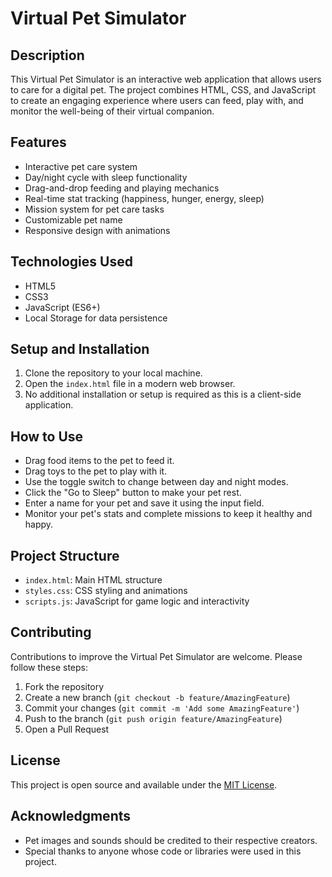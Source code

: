  # Virtual Pet Simulator

## Description
This Virtual Pet Simulator is an interactive web application that allows users to care for a digital pet. The project combines HTML, CSS, and JavaScript to create an engaging experience where users can feed, play with, and monitor the well-being of their virtual companion.

## Features
- Interactive pet care system
- Day/night cycle with sleep functionality
- Drag-and-drop feeding and playing mechanics
- Real-time stat tracking (happiness, hunger, energy, sleep)
- Mission system for pet care tasks
- Customizable pet name
- Responsive design with animations

## Technologies Used
- HTML5
- CSS3
- JavaScript (ES6+)
- Local Storage for data persistence

## Setup and Installation
1. Clone the repository to your local machine.
2. Open the `index.html` file in a modern web browser.
3. No additional installation or setup is required as this is a client-side application.

## How to Use
- Drag food items to the pet to feed it.
- Drag toys to the pet to play with it.
- Use the toggle switch to change between day and night modes.
- Click the "Go to Sleep" button to make your pet rest.
- Enter a name for your pet and save it using the input field.
- Monitor your pet's stats and complete missions to keep it healthy and happy.

## Project Structure
- `index.html`: Main HTML structure
- `styles.css`: CSS styling and animations
- `scripts.js`: JavaScript for game logic and interactivity

## Contributing
Contributions to improve the Virtual Pet Simulator are welcome. Please follow these steps:
1. Fork the repository
2. Create a new branch (`git checkout -b feature/AmazingFeature`)
3. Commit your changes (`git commit -m 'Add some AmazingFeature'`)
4. Push to the branch (`git push origin feature/AmazingFeature`)
5. Open a Pull Request

## License
This project is open source and available under the [MIT License](LICENSE).

## Acknowledgments
- Pet images and sounds should be credited to their respective creators.
- Special thanks to anyone whose code or libraries were used in this project.